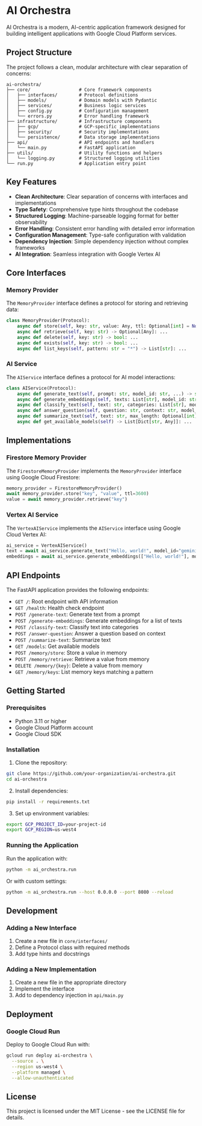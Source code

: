 # AI Orchestra

AI Orchestra is a modern, AI-centric application framework designed for building intelligent applications with Google Cloud Platform services.

## Project Structure

The project follows a clean, modular architecture with clear separation of concerns:

```
ai-orchestra/
├── core/                  # Core framework components
│   ├── interfaces/        # Protocol definitions
│   ├── models/            # Domain models with Pydantic
│   ├── services/          # Business logic services
│   ├── config.py          # Configuration management
│   └── errors.py          # Error handling framework
├── infrastructure/        # Infrastructure components
│   ├── gcp/               # GCP-specific implementations
│   ├── security/          # Security implementations
│   └── persistence/       # Data storage implementations
├── api/                   # API endpoints and handlers
│   └── main.py            # FastAPI application
├── utils/                 # Utility functions and helpers
│   └── logging.py         # Structured logging utilities
└── run.py                 # Application entry point
```

## Key Features

- **Clean Architecture**: Clear separation of concerns with interfaces and implementations
- **Type Safety**: Comprehensive type hints throughout the codebase
- **Structured Logging**: Machine-parseable logging format for better observability
- **Error Handling**: Consistent error handling with detailed error information
- **Configuration Management**: Type-safe configuration with validation
- **Dependency Injection**: Simple dependency injection without complex frameworks
- **AI Integration**: Seamless integration with Google Vertex AI

## Core Interfaces

### Memory Provider

The `MemoryProvider` interface defines a protocol for storing and retrieving data:

```python
class MemoryProvider(Protocol):
    async def store(self, key: str, value: Any, ttl: Optional[int] = None) -> bool: ...
    async def retrieve(self, key: str) -> Optional[Any]: ...
    async def delete(self, key: str) -> bool: ...
    async def exists(self, key: str) -> bool: ...
    async def list_keys(self, pattern: str = "*") -> List[str]: ...
```

### AI Service

The `AIService` interface defines a protocol for AI model interactions:

```python
class AIService(Protocol):
    async def generate_text(self, prompt: str, model_id: str, ...) -> str: ...
    async def generate_embeddings(self, texts: List[str], model_id: str) -> List[List[float]]: ...
    async def classify_text(self, text: str, categories: List[str], model_id: str) -> Dict[str, float]: ...
    async def answer_question(self, question: str, context: str, model_id: str) -> str: ...
    async def summarize_text(self, text: str, max_length: Optional[int] = None, model_id: str = "default") -> str: ...
    async def get_available_models(self) -> List[Dict[str, Any]]: ...
```

## Implementations

### Firestore Memory Provider

The `FirestoreMemoryProvider` implements the `MemoryProvider` interface using Google Cloud Firestore:

```python
memory_provider = FirestoreMemoryProvider()
await memory_provider.store("key", "value", ttl=3600)
value = await memory_provider.retrieve("key")
```

### Vertex AI Service

The `VertexAIService` implements the `AIService` interface using Google Cloud Vertex AI:

```python
ai_service = VertexAIService()
text = await ai_service.generate_text("Hello, world!", model_id="gemini-pro")
embeddings = await ai_service.generate_embeddings(["Hello, world!"], model_id="text-embedding")
```

## API Endpoints

The FastAPI application provides the following endpoints:

- `GET /`: Root endpoint with API information
- `GET /health`: Health check endpoint
- `POST /generate-text`: Generate text from a prompt
- `POST /generate-embeddings`: Generate embeddings for a list of texts
- `POST /classify-text`: Classify text into categories
- `POST /answer-question`: Answer a question based on context
- `POST /summarize-text`: Summarize text
- `GET /models`: Get available models
- `POST /memory/store`: Store a value in memory
- `POST /memory/retrieve`: Retrieve a value from memory
- `DELETE /memory/{key}`: Delete a value from memory
- `GET /memory/keys`: List memory keys matching a pattern

## Getting Started

### Prerequisites

- Python 3.11 or higher
- Google Cloud Platform account
- Google Cloud SDK

### Installation

1. Clone the repository:

```bash
git clone https://github.com/your-organization/ai-orchestra.git
cd ai-orchestra
```

2. Install dependencies:

```bash
pip install -r requirements.txt
```

3. Set up environment variables:

```bash
export GCP_PROJECT_ID=your-project-id
export GCP_REGION=us-west4
```

### Running the Application

Run the application with:

```bash
python -m ai_orchestra.run
```

Or with custom settings:

```bash
python -m ai_orchestra.run --host 0.0.0.0 --port 8080 --reload
```

## Development

### Adding a New Interface

1. Create a new file in `core/interfaces/`
2. Define a Protocol class with required methods
3. Add type hints and docstrings

### Adding a New Implementation

1. Create a new file in the appropriate directory
2. Implement the interface
3. Add to dependency injection in `api/main.py`

## Deployment

### Google Cloud Run

Deploy to Google Cloud Run with:

```bash
gcloud run deploy ai-orchestra \
  --source . \
  --region us-west4 \
  --platform managed \
  --allow-unauthenticated
```

## License

This project is licensed under the MIT License - see the LICENSE file for details.